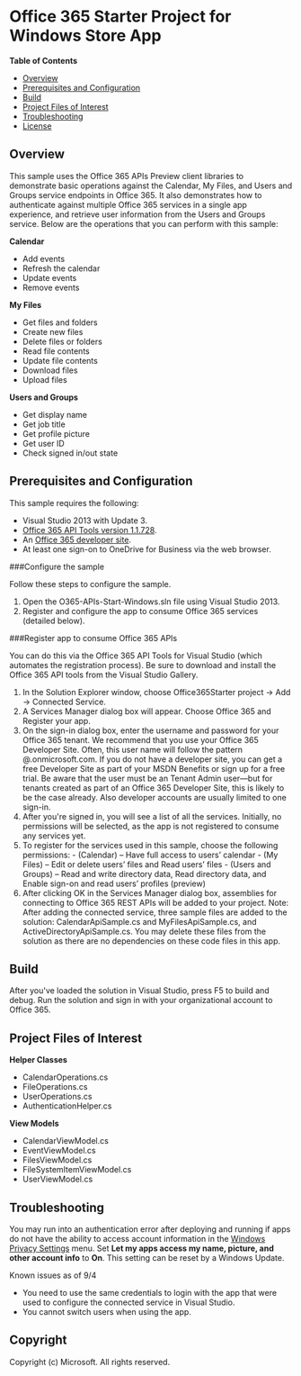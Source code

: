 # Office 365 Starter Project for Windows Store App #

**Table of Contents**

- [Overview](#overview)
- [Prerequisites and Configuration](#prerequisites)
- [Build](#build)
- [Project Files of Interest](#project)
- [Troubleshooting](#troubleshooting)
- [License](https://github.com/OfficeDev/Office-365-APIs-Starter-Project-for-Windows/blob/master/LICENSE.txt)

## Overview ##

This sample uses the Office 365 APIs Preview client libraries to demonstrate basic operations against the Calendar, My Files, and Users and Groups service endpoints in Office 365. It also demonstrates how to authenticate against multiple Office 365 services in a single app experience, and retrieve user information from the Users and Groups service.
Below are the operations that you can perform with this sample:

**Calendar**
  - Add events
  - Refresh the calendar
  - Update events
  - Remove events

**My Files**
  - Get files and folders
  - Create new files
  - Delete files or folders
  - Read file contents
  - Update file contents
  - Download files
  - Upload files

**Users and Groups**
  - Get display name
  - Get job title
  - Get profile picture
  - Get user ID
  - Check signed in/out state

<a name="prerequisites"></a>
## Prerequisites and Configuration ##

This sample requires the following:
  - Visual Studio 2013 with Update 3.
  - [Office 365 API Tools version 1.1.728](http://visualstudiogallery.msdn.microsoft.com/7e947621-ef93-4de7-93d3-d796c43ba34f).
  - An [Office 365 developer site](https://portal.office.com/Signup/Signup.aspx?OfferId=6881A1CB-F4EB-4db3-9F18-388898DAF510&DL=DEVELOPERPACK&ali=1).
  - At least one sign-on to OneDrive for Business via the web browser.

###Configure the sample

Follow these steps to configure the sample.

   1. Open the O365-APIs-Start-Windows.sln file using Visual Studio 2013.
   2. Register and configure the app to consume Office 365 services (detailed below).

###Register app to consume Office 365 APIs

You can do this via the Office 365 API Tools for Visual Studio (which automates the registration process). Be sure to download and install the Office 365 API tools from the Visual Studio Gallery.

   1. In the Solution Explorer window, choose Office365Starter project -> Add -> Connected Service.
   2. A Services Manager dialog box will appear. Choose Office 365 and Register your app.
   3. On the sign-in dialog box, enter the username and password for your Office 365 tenant. We recommend that you use your Office 365 Developer Site. Often, this user name will follow the pattern <your-name>@<tenant-name>.onmicrosoft.com. If you do not have a developer site, you can get a free Developer Site as part of your MSDN Benefits or sign up for a free trial. Be aware that the user must be an Tenant Admin user—but for tenants created as part of an Office 365 Developer Site, this is likely to be the case already. Also developer accounts are usually limited to one sign-in.
   4. After you're signed in, you will see a list of all the services. Initially, no permissions will be selected, as the app is not registered to consume any services yet. 
   5. To register for the services used in this sample, choose the following permissions:
	- (Calendar) – Have full access to users’ calendar
	- (My Files) – Edit or delete users’ files and Read users’ files
	- (Users and Groups) – Read and write directory data, Read directory data, and Enable sign-on and read users’ profiles (preview)
   6. After clicking OK in the Services Manager dialog box, assemblies for connecting to Office 365 REST APIs will be added to your project.
Note: After adding the connected service, three sample files are added to the solution: CalendarApiSample.cs and MyFilesApiSample.cs, and ActiveDirectoryApiSample.cs.
You may delete these files from the solution as there are no dependencies on these code files in this app.

## Build ##

After you've loaded the solution in Visual Studio, press F5 to build and debug.
Run the solution and sign in with your organizational account to Office 365.

<a name="project"></a>
## Project Files of Interest ##

**Helper Classes**
   - CalendarOperations.cs
   - FileOperations.cs
   - UserOperations.cs
   - AuthenticationHelper.cs

**View Models**
   - CalendarViewModel.cs
   - EventViewModel.cs
   - FilesViewModel.cs
   - FileSystemItemViewModel.cs
   - UserViewModel.cs

## Troubleshooting ##

You may run into an authentication error after deploying and running if apps do not have the ability to access account information in the [Windows Privacy Settings](http://www.microsoft.com/security/online-privacy/windows.aspx) menu. Set **Let my apps access my name, picture, and other account info** to **On**. This setting can be reset by a Windows Update. 

Known issues as of 9/4
  - You need to use the same credentials to login with the app that were used to configure the connected service in Visual Studio. 
  - You cannot switch users when using the app.

## Copyright ##

Copyright (c) Microsoft. All rights reserved.

